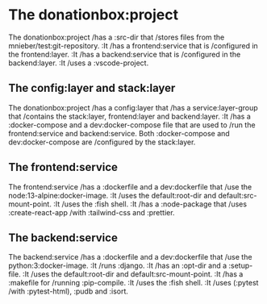 # The donationbox:project

The donationbox:project /has a :src-dir that /stores files from the mnieber/test:git-repository.
:It /has a frontend:service that is /configured in the frontend:layer.
:It /has a backend:service that is /configured in the backend:layer.
:It /uses a :vscode-project.

## The config:layer and stack:layer

The donationbox:project /has a config:layer that /has a service:layer-group that /contains the stack:layer, frontend:layer and backend:layer.
:It /has a :docker-compose and a dev:docker-compose file that are used
to /run the frontend:service and backend:service.
Both :docker-compose and dev:docker-compose are /configured by the stack:layer.

## The frontend:service

The frontend:service /has a :dockerfile and a dev:dockerfile that /use the node:13-alpine:docker-image.
:It /uses the default:root-dir and default:src-mount-point.
:It /uses the :fish shell.
:It /has a :node-package that /uses :create-react-app /with :tailwind-css and :prettier.

## The backend:service

The backend:service /has a :dockerfile and a dev:dockerfile that /use the python:3:docker-image.
:It /runs :django.
:It /has an :opt-dir and a :setup-file.
:It /uses the default:root-dir and default:src-mount-point.
:It /has a :makefile for /running :pip-compile.
:It /uses the :fish shell.
:It /uses (:pytest /with :pytest-html), :pudb and :isort.
